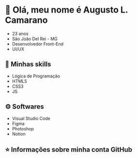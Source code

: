 <h1>💜 Olá, meu nome é Augusto L. Camarano</h1>
<ul>
 <li>23 anos</li>
 <li>São João Del Rei - MG</li>
 <li>Desenvolvedor Front-End</li>
 <li>UI/UX</li>
</ul>

<h2>🚀 Minhas skills</h2>
<ul>
 <li>Lógica de Programação</li>
 <li>HTML5</li>
 <li>CSS3</li>
 <li>JS</li>
</ul>

<h2>⚙️ Softwares</h2>
<ul>
 <li>Visual Studio Code</li>
 <li>Figma</li>
 <li>Photoshop</li>
 <li>Notion</li>
</ul>

<h2>⭐ Informações sobre minha conta GitHub</h2>
<p>
 <img src="https://github-readme-stats.vercel.app/api?username=alcamarano&show_icons=true&locale=pt-br&bg_color=292929&border_color=A044FF&title_color=A044FF&text_color=FFFFFF&icon_color=A044FF&include_all_commits=true&count_private=true" alt="">
 <img src="https://github-readme-stats.vercel.app/api/top-langs/?username=alcamarano&layout=compact&bg_color=292929&border_color=A044FF&title_color=A044FF&text_color=FFFFFF&locale=pt-br" align="top" alt="">
</p>
